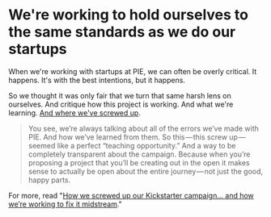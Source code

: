 # We're working to hold ourselves to the same standards as we do our startups

When we're working with startups at PIE, we can often be overly critical. It happens. It's with the best intentions, but it happens.

So we thought it was only fair that we turn that same harsh lens on ourselves. And critique how this project is working. And what we're learning. [And where we've screwed up](https://medium.com/portland-incubator-experiment/how-we-screwed-up-our-kickstarter-campaign-3f9ec20fbc12#.zfizpvvch). 

> You see, we’re always talking about all of the errors we’ve made with PIE. And how we’ve learned from them. So this — this screw up — seemed like a perfect “teaching opportunity.” And a way to be completely transparent about the campaign. Because when you’re proposing a project that you’ll be creating out in the open it makes sense to actually be open about the entire journey — not just the good, happy parts.

For more, read "[How we screwed up our Kickstarter campaign… and how we’re working to fix it midstream](https://medium.com/portland-incubator-experiment/how-we-screwed-up-our-kickstarter-campaign-3f9ec20fbc12#.zfizpvvch)."